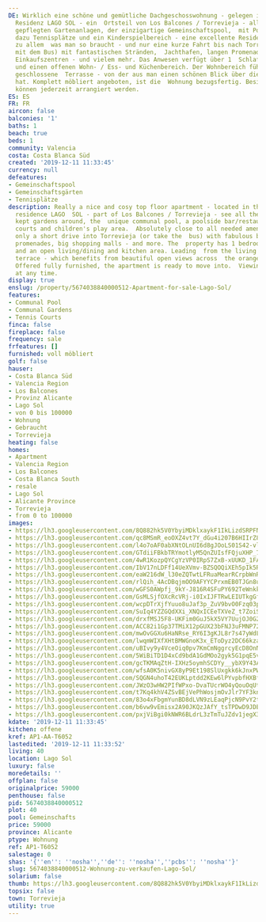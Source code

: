 ```yaml
---
DE: Wirklich eine schöne und gemütliche Dachgeschosswohnung - gelegen in der spanischen
  Residenz LAGO SOL - ein  Ortsteil von Los Balcones / Torrevieja - all die riesigen
  gepflegten Gartenanlagen, der einzigartige Gemeinschaftspool,  mit Poolbar / Restaurant,
  dazu Tennisplätze und ein Kinderspielbereich - eine excellente Residenz. Fussläufig
  zu allem  was man so braucht - und nur eine kurze Fahrt bis nach Torrevieja (oder
  mit dem Bus) mit fantastischen Stränden,  Jachthafen, langen Promenaden, großen
  Einkaufszentren - und vielem mehr. Das Anwesen verfügt über 1  Schlafzimmer, Bad
  und einen offenen Wohn- / Ess- und Küchenbereich. Der Wohnbereich führt in eine
  geschlossene  Terrasse - von der aus man einen schönen Blick über die Orangenplantagen
  hat. Komplett möbliert angeboten, ist die  Wohnung bezugsfertig. Besichtigungen
  können jederzeit arrangiert werden.
ES: ES
FR: FR
aircon: false
balconies: '1'
baths: 1
beach: true
beds: 1
community: Valencia
costa: Costa Blanca Süd
created: '2019-12-11 11:33:45'
currency: null
defeatures:
- Gemeinschaftspool
- Gemeinschaftsgärten
- Tennisplätze
description: Really a nice and cosy top floor apartment - located in the lovely Spanish
  residence LAGO  SOL - part of Los Balcones / Torrevieja - see all the huge well
  kept gardens around, the  unique communal pool, a poolside bar/restaurant, tennis
  courts and children's play area.  Absolutely close to all needed amenities - and
  only a short drive into Torrevieja (or take the  bus) with fabulous beaches, marina,
  promenades, big shopping malls - and more. The  property has 1 bedroom, bathroom
  and an open living/dining and kitchen area. Leading  from the living area is a closed
  terrace - which benefits from beautiful open views across  the orange plantations.
  Offered fully furnished, the apartment is ready to move into.  Viewings can be arranged
  at any time.
display: true
enslug: /property/5674038840000512-Apartment-for-sale-Lago-Sol/
features:
- Communal Pool
- Communal Gardens
- Tennis Courts
finca: false
fireplace: false
frequency: sale
frfeatures: []
furnished: voll möbliert
golf: false
hauser:
- Costa Blanca Süd
- Valencia Region
- Los Balcones
- Provinz Alicante
- Lago Sol
- von 0 bis 100000
- Wohnung
- Gebraucht
- Torrevieja
heating: false
homes:
- Apartment
- Valencia Region
- Los Balcones
- Costa Blanca South
- resale
- Lago Sol
- Alicante Province
- Torrevieja
- from 0 to 100000
images:
- https://lh3.googleusercontent.com/8Q882hk5V0YbyiMDklxaykF1IkLizdSRPFN5_SbwpNrCiVamNsFeWK0INpPuv0mLURAPz9sxqKwI-j00ObU=w640-rj-e30-l100
- https://lh3.googleusercontent.com/qc8MSmR_eoOXZ4vt7Y_dGu4i207B6HIIrZ8Y4yCPpPSw0R1ImdRdyJhK-BtjiE9eS1U6FQexMckeDMJPpXM=w640-rj-e30-l100
- https://lh3.googleusercontent.com/l4o7oAF0abXNtOLnUI6d8gJOoLS01S42-vlt7PReOi0gP2_Af6LHLoFip3wWRAqmUpmJyYrPlTf6OD1jnyWQ=w640-rj-e30-l100
- https://lh3.googleusercontent.com/GTdiiFBkbTRYmotlyM5QnZUIsfFQjuXHP_7dWdacURmCxV0e10VvEBpEecQUVoJpOspggLEPlaGOpJz7eBU=w640-rj-e30-l100
- https://lh3.googleusercontent.com/4wR1KozpQYCgYzVP0IRpS7ZxB-xUUKD_1FAvjXRd9wHfR_OKfoXs1bvF2WYqCXq22DUwMpVyk7FR3RpxKrg=w640-rj-e30-l100
- https://lh3.googleusercontent.com/IbV17nLDFf14UeXVmv-BZSQOQiXEh5pIk5R1I2fQCcOJOWMKX5SlJNehMsadMc-eKCrFuNOB3q-pf-OaLfIkgA=w640-rj-e30-l100
- https://lh3.googleusercontent.com/eaW216dW_l30eZQTwtLFRuaMearRCrpbWnRn-bn42nSIEYK79PVJo-FSOwkWGxt0vrnhBY83T4xBEOfFuam0cg=w640-rj-e30-l100
- https://lh3.googleusercontent.com/rlQih_4AcDBqjmOO9AFYYCPrxmEB0TJGn8ucDW5Wuk-CQnJKfJraGCR88juIBrHLDaXb8_3tyGxC0go6r9t9=w640-rj-e30-l100
- https://lh3.googleusercontent.com/wGFS0AWpfj_9kY-J816R4SFuPY692TeWnkkhDFq8CtUc1n_hljpmehTXkxd_E5ubGeMClVcQ2zs0WeQPAL98JA=w640-rj-e30-l100
- https://lh3.googleusercontent.com/GsMLSjfOXcRcVRj-i0IxIJFTRwLEIUTkgGflAj_JfqJexEb4Ro9Aw6z-ddMNcMzKMysDFVR5vSx_wWXVwkXq=w640-rj-e30-l100
- https://lh3.googleusercontent.com/wcpDTrXjfYuuo8uJaf3p_ZuV9bvO0Fzq03p-UGnNHupXoYXJxG4-wk2EFE8G3x16RvoaxJLf8ebxyEhyQBPA2g=w640-rj-e30-l100
- https://lh3.googleusercontent.com/SuIq4YZZGQdXXi_XNQxICEeTXVeZ_t7ZoiS4A_eXNdNztN8M84ZlRTYLaRpsls1NJxb8UIMuUZDixfXZZj7b=w640-rj-e30-l100
- https://lh3.googleusercontent.com/drxfMSJ5F8-UKFim0GuJ5kX5VY7UujOJ0G2ycYhK-xHBBkLul1NPuyLmh7Kme1l9Yq_e7MNcWwan8Juc2AGh2g=w640-rj-e30-l100
- https://lh3.googleusercontent.com/ACC82i1Gp37TMiX12pGUX23bFNJ3uFMNP72p2kCMgxFDZs1ZR87H-BEsN1WUrVGqboOyhuXkEiLqFknefFetBQ=w640-rj-e30-l100
- https://lh3.googleusercontent.com/mwOvGGXu6HaNRse_RY6I3gKJL8r7s47yWdLGHftFtCvlMGbV5zi2EPONaeBSPO-9Hz0i7l5toFVwXdaKbIdS=w640-rj-e30-l100
- https://lh3.googleusercontent.com/lwqmWIXfXHtBMWGnoK3x_EToDyz2DC66kza5XbqmeZoWcd8V4DG1RJh7Nyf5EpKNFHzSyov7GpkPssNSs0Ky=w640-rj-e30-l100
- https://lh3.googleusercontent.com/uBIvy9y4VceOiq0pv7KmCmNggrcyEcD8OnNSD_1Xxwqq2oCPRtCDXHXMd9XhCrp0BU-F4GeBMkcqppTo22nK=w640-rj-e30-l100
- https://lh3.googleusercontent.com/5WiBiTD1D4xCd9bdA1GdMOo2gyk5G1pqE5vTzDYWcqQrQUQcO_plW4UYLKHKCZw6IKXvqkcIPyAkcW8C373q=w640-rj-e30-l100
- https://lh3.googleusercontent.com/gcTKMAqZtH-IXHz5oymhSCDYy__ybX9Y43Au2ICXI8ZaFh2k8DVtRaIo4xVT6ByhlPGew-xk7JJPMeuiQ5I=w640-rj-e30-l100
- https://lh3.googleusercontent.com/wfsA0K5nivGX8yP9Et198SlUxgkk6kJnxPWzeoK3NX5hFpJ-mnwtqCpnK5vWugNrCY3o8f_NZz3EZs92iMI=w640-rj-e30-l100
- https://lh3.googleusercontent.com/SQGN4uhoT42EUKLptdd2KEw6lPYvpbfHXBfpmfcPWxEYnAmPBeHZpm7kcdpW16hfC3XsPO0hN5m37-k-C2oS=w640-rj-e30-l100
- https://lh3.googleusercontent.com/JWzO3wHW2PIfWPxo-DvaTUcrWO4yQouOqUtspGBd_yfmCnT_-I-5DS1w1CBl821yZ6GkeMhFfRJLzkROR7M4=w640-rj-e30-l100
- https://lh3.googleusercontent.com/t7Kq4khV4ZSvBEjVePhWosjmOvJlr7YF3knZSb8RtbFlc5HZRrlJ74DG0mAlDEOmvRgENqsHIOvwJw4AkFY=w640-rj-e30-l100
- https://lh3.googleusercontent.com/83o4xFbgmYunBD8dLVN9zLEaqPjcN9PvY2tQwLFKPMJu0XgXWOAqe-Vr5ufh_jYbzK51wLt9nPHAZMSelNmN6w=w640-rj-e30-l100
- https://lh3.googleusercontent.com/b6vw9vEmisx2A90JKQzJAfY_tsTPDwD9JDEe2hnsJgrAO703NrI_Om5uefdTVs8GUZvnM3LfCJC-_yn3ABh_=w640-rj-e30-l100
- https://lh3.googleusercontent.com/pxjViBgi0kNWR6BLdrL3zTmTuJZdv1jegX37ZDn0TOS4mouE1wRqzj8jpMvRxxNKpzXo8VZN1-nGLXKEQPQq=w640-rj-e30-l100
kdate: '2019-12-11 11:33:45'
kitchen: offene
kref: AP1-AA-T6052
lastedited: '2019-12-11 11:33:52'
living: 40
location: Lago Sol
luxury: false
moredetails: ''
offplan: false
originalprice: 59000
penthouse: false
pid: 5674038840000512
plot: 40
pool: Gemeinschafts
price: 59000
province: Alicante
ptype: Wohnung
ref: AP1-T6052
salestage: 0
shas: '{''en'': ''nosha'',''de'': ''nosha'',''pcbs'': ''nosha''}'
slug: 5674038840000512-Wohnung-zu-verkaufen-Lago-Sol/
solarium: false
thumb: https://lh3.googleusercontent.com/8Q882hk5V0YbyiMDklxaykF1IkLizdSRPFN5_SbwpNrCiVamNsFeWK0INpPuv0mLURAPz9sxqKwI-j00ObU=w400-h240-n-rj-e30-l100
topsix: false
town: Torrevieja
utility: true
---
```

